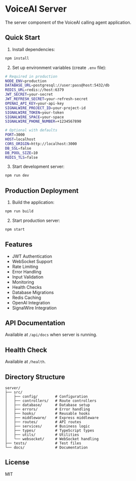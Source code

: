 # VoiceAI Server

The server component of the VoiceAI calling agent application.

## Quick Start

1. Install dependencies:
```bash
npm install
```

2. Set up environment variables (create `.env` file):

```bash
# Required in production
NODE_ENV=production
DATABASE_URL=postgresql://user:pass@host:5432/db
REDIS_URL=redis://host:6379
JWT_SECRET=your-secret
JWT_REFRESH_SECRET=your-refresh-secret
OPENAI_API_KEY=your-api-key
SIGNALWIRE_PROJECT_ID=your-project-id
SIGNALWIRE_TOKEN=your-token
SIGNALWIRE_SPACE=your-space
SIGNALWIRE_PHONE_NUMBER=+1234567890

# Optional with defaults
PORT=3000
HOST=localhost
CORS_ORIGIN=http://localhost:3000
DB_SSL=false
DB_POOL_SIZE=10
REDIS_TLS=false
```

3. Start development server:
```bash
npm run dev
```

## Production Deployment

1. Build the application:
```bash
npm run build
```

2. Start production server:
```bash
npm start
```

## Features

- JWT Authentication
- WebSocket Support
- Rate Limiting
- Error Handling
- Input Validation
- Monitoring
- Health Checks
- Database Migrations
- Redis Caching
- OpenAI Integration
- SignalWire Integration

## API Documentation

Available at `/api/docs` when server is running.

## Health Check

Available at `/health`.

## Directory Structure

```
server/
├── src/
│   ├── config/        # Configuration
│   ├── controllers/   # Route controllers
│   ├── database/      # Database setup
│   ├── errors/        # Error handling
│   ├── hooks/         # Reusable hooks
│   ├── middleware/    # Express middleware
│   ├── routes/        # API routes
│   ├── services/      # Business logic
│   ├── types/         # TypeScript types
│   ├── utils/         # Utilities
│   └── websocket/     # WebSocket handling
├── tests/             # Test files
└── docs/              # Documentation
```

## License

MIT 